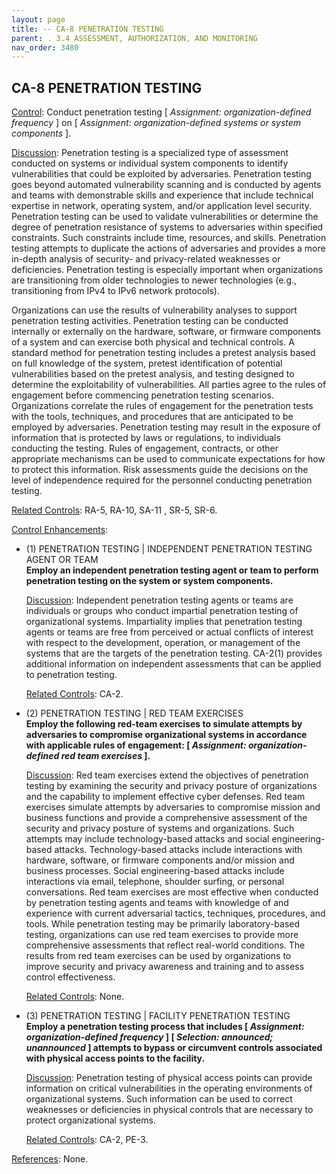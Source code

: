 ```yaml
---
layout: page
title: -- CA-8 PENETRATION TESTING 
parent: . 3.4 ASSESSMENT, AUTHORIZATION, AND MONITORING 
nav_order: 3480 
---
```


## CA-8 PENETRATION TESTING

<ins>Control</ins>: Conduct penetration testing [ _Assignment: organization-defined frequency_ ] on [ _Assignment: organization-defined systems or system components_ ].

<ins>Discussion</ins>: Penetration testing is a specialized type of assessment conducted on systems or individual system components to identify vulnerabilities that could be exploited by adversaries. Penetration testing goes beyond automated vulnerability scanning and is conducted by agents and teams with demonstrable skills and experience that include technical expertise in network, operating system, and/or application level security. Penetration testing can be used to validate vulnerabilities or determine the degree of penetration resistance of systems to adversaries within specified constraints. Such constraints include time, resources, and skills. Penetration testing attempts to duplicate the actions of adversaries and provides a more in-depth analysis of security- and privacy-related weaknesses or deficiencies. Penetration testing is especially important when organizations are transitioning from older technologies to newer technologies (e.g., transitioning from IPv4 to IPv6 network protocols).

Organizations can use the results of vulnerability analyses to support penetration testing activities. Penetration testing can be conducted internally or externally on the hardware, software, or firmware components of a system and can exercise both physical and technical controls. A standard method for penetration testing includes a pretest analysis based on full knowledge of the system, pretest identification of potential vulnerabilities based on the pretest analysis, and testing designed to determine the exploitability of vulnerabilities. All parties agree to the rules of engagement before commencing penetration testing scenarios. Organizations correlate the rules of engagement for the penetration tests with the tools, techniques, and procedures that are anticipated to be employed by adversaries. Penetration testing may result in the exposure of information that is protected by laws or regulations, to individuals conducting the testing. Rules of engagement, contracts, or other appropriate mechanisms can be used to communicate expectations for how to protect this information. Risk assessments guide the decisions on the level of independence required for the personnel conducting penetration testing.

<ins>Related Controls</ins>: RA-5, RA-10, SA-11 , SR-5, SR-6.

<ins>Control Enhancements</ins>:

* (1) PENETRATION TESTING | INDEPENDENT PENETRATION TESTING AGENT OR TEAM<br>
**Employ an independent penetration testing agent or team to perform penetration testing on the system or system components.**

    <ins>Discussion</ins>: Independent penetration testing agents or teams are individuals or groups who conduct impartial penetration testing of organizational systems. Impartiality implies that penetration testing agents or teams are free from perceived or actual conflicts of interest with respect to the development, operation, or management of the systems that are the targets of the penetration testing. CA-2(1) provides additional information on independent assessments that can be applied to penetration testing.

    <ins>Related Controls</ins>: CA-2.

* (2) PENETRATION TESTING | RED TEAM EXERCISES<br>
**Employ the following red-team exercises to simulate attempts by adversaries to compromise organizational systems in accordance with applicable rules of engagement: [ _Assignment: organization-defined red team exercises_ ].**

    <ins>Discussion</ins>: Red team exercises extend the objectives of penetration testing by examining the security and privacy posture of organizations and the capability to implement effective cyber defenses. Red team exercises simulate attempts by adversaries to compromise mission and business functions and provide a comprehensive assessment of the security and privacy posture of systems and organizations. Such attempts may include technology-based attacks and social engineering-based attacks. Technology-based attacks include interactions with hardware, software, or firmware components and/or mission and business processes. Social engineering-based attacks include interactions via email, telephone, shoulder surfing, or personal conversations. Red team exercises are most effective when conducted by penetration testing agents and teams with knowledge of and experience with current adversarial tactics, techniques, procedures, and tools. While penetration testing may be primarily laboratory-based testing, organizations can use red team exercises to provide more comprehensive assessments that reflect real-world conditions. The results from red team exercises can be used by organizations to improve security and privacy awareness and training and to assess control effectiveness.

    <ins>Related Controls</ins>: None.

* (3) PENETRATION TESTING | FACILITY PENETRATION TESTING<br>
**Employ a penetration testing process that includes [ _Assignment: organization-defined frequency_ ] [ _Selection: announced; unannounced_ ] attempts to bypass or circumvent controls associated with physical access points to the facility.**

    <ins>Discussion</ins>: Penetration testing of physical access points can provide information on critical vulnerabilities in the operating environments of organizational systems. Such information can be used to correct weaknesses or deficiencies in physical controls that are necessary to protect organizational systems.

    <ins>Related Controls</ins>: CA-2, PE-3.

<ins>References</ins>: None.
